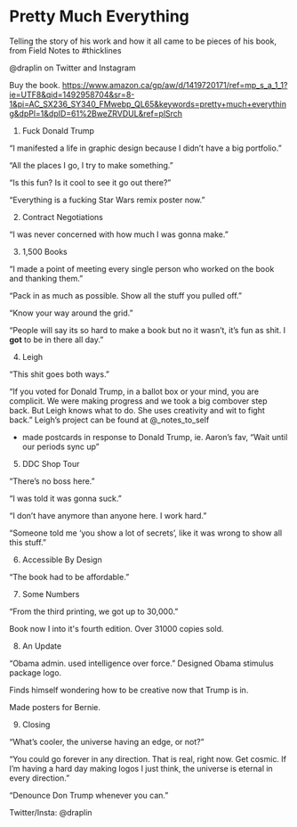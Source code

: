 # Pretty Much Everything
Telling the story of his work and how it all came to be pieces of his book, from Field Notes to #thicklines

@draplin on Twitter and Instagram

Buy the book. https://www.amazon.ca/gp/aw/d/1419720171/ref=mp_s_a_1_1?ie=UTF8&qid=1492958704&sr=8-1&pi=AC_SX236_SY340_FMwebp_QL65&keywords=pretty+much+everything&dpPl=1&dpID=61%2BweZRVDUL&ref=plSrch


1. Fuck Donald Trump

“I manifested a life in graphic design because I didn’t have a big portfolio.”

“All the places I go, I try to make something.”

“Is this fun? Is it cool to see it go out there?”

“Everything is a fucking Star Wars remix poster now.”


2. Contract Negotiations

“I was never concerned with how much I was gonna make.”


3. 1,500 Books

“I made a point of meeting every single person who worked on the book and thanking them.”

“Pack in as much as possible. Show all the stuff you pulled off.”

“Know your way around the grid.”

“People will say its so hard to make a book but no it wasn’t, it’s fun as shit. I **got** to be in there all day.”


4. Leigh

“This shit goes both ways.”

“If you voted for Donald Trump, in a ballot box or your mind, you are complicit. We were making progress and we took a big combover step back. But Leigh knows what to do. She uses creativity and wit to fight back.” Leigh’s project can be found at @_notes_to_self


- made postcards in response to Donald Trump, ie. Aaron’s fav, “Wait until our periods sync up”


5. DDC Shop Tour

“There’s no boss here.”

“I was told it was gonna suck.”

“I don’t have anymore than anyone here. I work hard.”

“Someone told me ‘you show a lot of secrets’, like it was wrong to show all this stuff.”


6. Accessible By Design

“The book had to be affordable.”


7. Some Numbers

“From the third printing, we got up to 30,000.”

Book now I into it's fourth edition. Over 31000 copies sold.


8. An Update

“Obama admin. used intelligence over force.” Designed Obama stimulus package logo.

Finds himself wondering how to be  creative now that Trump is in. 

Made posters for Bernie.


9. Closing

“What’s cooler, the universe having an edge, or not?”

“You could go forever in any direction. That is real, right now. Get cosmic. If I’m having a hard day making logos I just think, the universe is eternal in every direction.”

“Denounce Don Trump whenever you can.”

Twitter/Insta: @draplin

